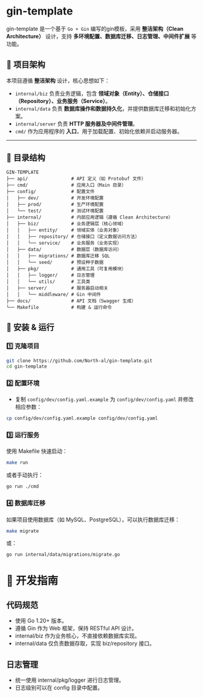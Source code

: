 # gin-template

gin-template 是一个基于 `Go + Gin` 编写的gin模板，采用 **整洁架构（Clean Architecture）** 设计，支持 **多环境配置、数据库迁移、日志管理、中间件扩展** 等功能。

## 🚀 项目架构

本项目遵循 **整洁架构** 设计，核心思想如下：
- `internal/biz` 负责业务逻辑，包含 **领域对象（Entity）、仓储接口（Repository）、业务服务（Service）**。
- `internal/data` 负责 **数据库操作和数据持久化**，并提供数据库迁移和初始化方案。
- `internal/server` 负责 **HTTP 服务器及中间件管理**。
- `cmd/` 作为应用程序的 **入口**，用于加载配置、初始化依赖并启动服务器。

---

## 📂 目录结构
```plaintext
GIN-TEMPLATE
├── api/                # API 定义（如 Protobuf 文件）
├── cmd/                # 应用入口（Main 目录）
├── config/             # 配置文件
│   ├── dev/            # 开发环境配置
│   ├── prod/           # 生产环境配置
│   └── test/           # 测试环境配置
├── internal/           # 内部应用逻辑（遵循 Clean Architecture）
│   ├── biz/            # 业务逻辑层（核心领域）
│   │   ├── entity/     # 领域实体（业务对象）
│   │   ├── repository/ # 仓储接口（定义数据访问方法）
│   │   └── service/    # 业务服务（业务实现）
│   ├── data/           # 数据层（数据库访问）
│   │   ├── migrations/ # 数据库迁移 SQL
│   │   └── seed/       # 预设种子数据
│   ├── pkg/            # 通用工具（可复用模块）
│   │   ├── logger/     # 日志管理
│   │   └── utils/      # 工具类
│   ├── server/         # 服务器启动相关
│   │   └── middleware/ # Gin 中间件
├── docs/               # API 文档（Swagger 生成）
└── Makefile            # 构建 & 运行命令
```


## 🔧 安装 & 运行

### **1️⃣ 克隆项目**
```bash
git clone https://github.com/North-al/gin-template.git
cd gin-template
```

### 2️⃣ 配置环境
- 复制 `config/dev/config.yaml.example` 为 `config/dev/config.yaml` 并修改相应参数：
```bash
cp config/dev/config.yaml.example config/dev/config.yaml
```
### 3️⃣ 运行服务
使用 Makefile 快速启动：
```bash
make run
```
或者手动执行：
```bash
go run ./cmd
```

### 4️⃣ 数据库迁移
如果项目使用数据库（如 MySQL、PostgreSQL），可以执行数据库迁移：

```bash
make migrate
```
或：
```bash
go run internal/data/migrations/migrate.go
```

# 📖 开发指南
## 代码规范
- 使用 Go 1.20+ 版本。
- 遵循 Gin 作为 Web 框架，保持 RESTful API 设计。
- internal/biz 作为业务核心，不直接依赖数据库实现。
- internal/data 仅负责数据存取，实现 biz/repository 接口。
## 日志管理
- 统一使用 internal/pkg/logger 进行日志管理。
- 日志级别可以在 config 目录中配置。
